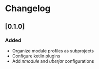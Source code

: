 # Changelog

## [0.1.0]
### Added
- Organize module profiles as subprojects
- Configure kotlin plugins
- Add *nmodule* and *uberjar* configurations
